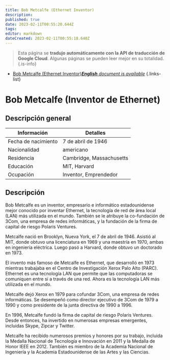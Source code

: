 ```yaml
---
title: Bob Metcalfe (Ethernet Inventor)
description: 
published: true
date: 2023-02-11T00:55:20.644Z
tags: 
editor: markdown
dateCreated: 2023-02-11T00:55:18.640Z
---
```


> Esta página se **tradujo automáticamente con la API de traducción de Google Cloud**.
Algunas páginas se pueden leer mejor en su totalidad.{.is-info}



- [Bob Metcalfe (Ethernet Inventor)***English** document is available*](/en/Knowledge-base/Dictionary/Person/bob-metcalfe-ethernet-inventor)
{.links-list}


# Bob Metcalfe (Inventor de Ethernet)

## Descripción general

| Información | Detalles |
| ---------- | ------- |
| Fecha de nacimiento | 7 de abril de 1946 |
| Nacionalidad | americano |
| Residencia | Cambridge, Massachusetts |
| Educación | MIT, Harvard |
| Ocupación | Inventor, Emprendedor |

## Descripción

Bob Metcalfe es un inventor, empresario e informático estadounidense mejor conocido por inventar Ethernet, la tecnología de red de área local (LAN) más utilizada en el mundo. También se le atribuye la co-fundación de 3Com, una empresa de redes informáticas, y la fundación de la firma de capital de riesgo Polaris Ventures.

Metcalfe nació en Brooklyn, Nueva York, el 7 de abril de 1946. Asistió al MIT, donde obtuvo una licenciatura en 1969 y una maestría en 1970, ambas en ingeniería eléctrica. Luego pasó a Harvard, donde obtuvo un doctorado en 1973.

El invento más famoso de Metcalfe es Ethernet, que desarrolló en 1973 mientras trabajaba en el Centro de Investigación Xerox Palo Alto (PARC). Ethernet es una tecnología LAN que permite que las computadoras se comuniquen entre sí a través de una red. Ahora es la tecnología LAN más utilizada en el mundo.

Metcalfe dejó Xerox en 1979 para cofundar 3Com, una empresa de redes informáticas. Se desempeñó como director ejecutivo de 3Com de 1979 a 1990 y como presidente de la junta directiva de 1990 a 1996.

En 1996, Metcalfe fundó la firma de capital de riesgo Polaris Ventures. Desde entonces, ha invertido en numerosas empresas emergentes, incluidas Skype, Zipcar y Twitter.

Metcalfe ha recibido numerosos premios y honores por su trabajo, incluida la Medalla Nacional de Tecnología e Innovación en 2011 y la Medalla de Honor IEEE en 2012. También es miembro de la Academia Nacional de Ingeniería y la Academia Estadounidense de las Artes y las Ciencias.